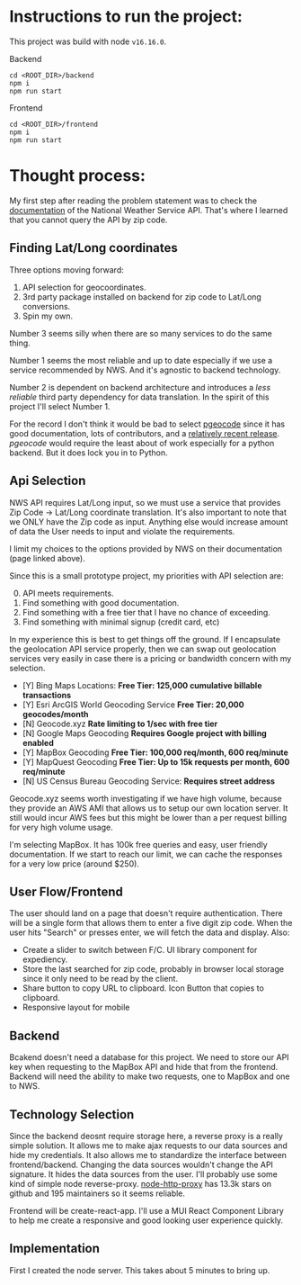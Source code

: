 # Instructions to run the project:

This project was build with node `v16.16.0`. 

Backend
```
cd <ROOT_DIR>/backend
npm i
npm run start
```

Frontend
```
cd <ROOT_DIR>/frontend
npm i
npm run start
```

# Thought process:

My first step after reading the problem statement was to check the [documentation](https://weather-gov.github.io/api/general-faqs) of the National Weather Service API. That's where I learned that you cannot query the API by zip code.

## Finding Lat/Long coordinates

Three options moving forward:

1. API selection for geocoordinates.
2. 3rd party package installed on backend for zip code to Lat/Long conversions.
3. Spin my own.

Number 3 seems silly when there are so many services to do the same thing.

Number 1 seems the most reliable and up to date especially if we use a service recommended by NWS. And it's agnostic to backend technology.

Number 2 is dependent on backend architecture and introduces a _less reliable_ third party dependency for data translation. In the spirit of this project I'll select Number 1.

For the record I don't think it would be bad to select [pgeocode](https://pgeocode.readthedocs.io/en/latest/) since it has good documentation, lots of contributors, and a [relatively recent release](https://github.com/symerio/pgeocode). _pgeocode_ would require the least about of work especially for a python backend. But it does lock you in to Python.

## Api Selection

NWS API requires Lat/Long input, so we must use a service that provides Zip Code -> Lat/Long coordinate translation. It's also important to note that we ONLY have the Zip code as input. Anything else would increase amount of data the User needs to input and violate the requirements.

I limit my choices to the options provided by NWS on their documentation (page linked above).

Since this is a small prototype project, my priorities with API selection are:

0. API meets requirements.
1. Find something with good documentation.
2. Find something with a free tier that I have no chance of exceeding.
3. Find something with minimal signup (credit card, etc)

In my experience this is best to get things off the ground. If I encapsulate the geolocation API service properly, then we can swap out geolocation services very easily in case there is a pricing or bandwidth concern with my selection.

- [Y] Bing Maps Locations: **Free Tier: 125,000 cumulative billable transactions**
- [Y] Esri ArcGIS World Geocoding Service **Free Tier: 20,000 geocodes/month**
- [N] Geocode.xyz **Rate limiting to 1/sec with free tier**
- [N] Google Maps Geocoding **Requires Google project with billing enabled**
- [Y] MapBox Geocoding **Free Tier: 100,000 req/month, 600 req/minute**
- [Y] MapQuest Geocoding **Free Tier: Up to 15k requests per month, 600 req/minute**
- [N] US Census Bureau Geocoding Service: **Requires street address**

Geocode.xyz seems worth investigating if we have high volume, because they provide an AWS AMI that allows us to setup our own location server. It still would incur AWS fees but this might be lower than a per request billing for very high volume usage.

I'm selecting MapBox. It has 100k free queries and easy, user friendly documentation. If we start to reach our limit, we can cache the responses for a very low price (around $250).

## User Flow/Frontend

The user should land on a page that doesn't require authentication. There will be a single form that allows them to enter a five digit zip code. When the user hits "Search" or presses enter, we will
fetch the data and display. Also:

- Create a slider to switch between F/C. UI library component for expediency.
- Store the last searched for zip code, probably in browser local storage since it only need to be read by the client.
- Share button to copy URL to clipboard. Icon Button that copies to clipboard.
- Responsive layout for mobile

## Backend

Bcakend doesn't need a database for this project. We need to store our API key when requesting to the MapBox API and hide that from the frontend. Backend will need the ability to make two requests, one to MapBox and one to NWS.

## Technology Selection

Since the backend deosnt require storage here, a reverse proxy is a really simple solution. It allows me to make ajax requests to our data sources and hide my credentials. It also allows me to standardize the interface between frontend/backend. Changing the data sources wouldn't change the API signature. It hides the data sources from the user. I'll probably use some kind of simple node reverse-proxy. [node-http-proxy](https://github.com/http-party/node-http-proxy) has 13.3k stars on github and 195 maintainers so it seems reliable.

Frontend will be create-react-app. I'll use a MUI React Component Library to help me create a responsive and good looking user experience quickly.

## Implementation

First I created the node server. This takes about 5 minutes to bring up.
